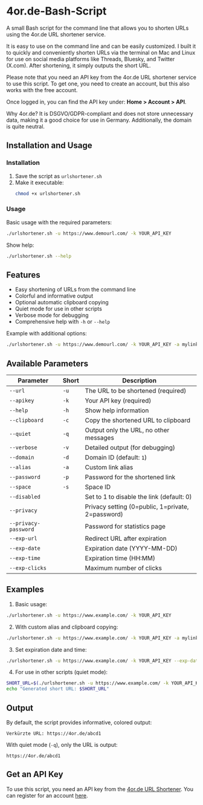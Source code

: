 # 4or.de-Bash-Script

A small Bash script for the command line that allows you to shorten URLs using the 4or.de URL shortener service.

It is easy to use on the command line and can be easily customized. I built it to quickly and conveniently shorten URLs via the terminal on Mac and Linux for use on social media platforms like Threads, Bluesky, and Twitter (X.com). After shortening, it simply outputs the short URL.

Please note that you need an API key from the 4or.de URL shortener service to use this script. To get one, you need to create an account, but this also works with the free account.

Once logged in, you can find the API key under: **Home > Account > API**.

Why 4or.de? It is DSGVO/GDPR-compliant and does not store unnecessary data, making it a good choice for use in Germany. Additionally, the domain is quite neutral.

## Installation and Usage

### Installation

1. Save the script as `urlshortener.sh`
2. Make it executable:
   ```sh
   chmod +x urlshortener.sh
   ```

### Usage

Basic usage with the required parameters:
```sh
./urlshortener.sh -u https://www.demourl.com/ -k YOUR_API_KEY
```

Show help:
```sh
./urlshortener.sh --help
```

## Features

- Easy shortening of URLs from the command line
- Colorful and informative output
- Optional automatic clipboard copying
- Quiet mode for use in other scripts
- Verbose mode for debugging
- Comprehensive help with `-h` or `--help`

Example with additional options:
```sh
./urlshortener.sh -u https://www.demourl.com/ -k YOUR_API_KEY -a mylink -c
```

## Available Parameters

| Parameter | Short | Description |
|-----------|-------|-------------|
| `--url` | `-u` | The URL to be shortened (required) |
| `--apikey` | `-k` | Your API key (required) |
| `--help` | `-h` | Show help information |
| `--clipboard` | `-c` | Copy the shortened URL to clipboard |
| `--quiet` | `-q` | Output only the URL, no other messages |
| `--verbose` | `-v` | Detailed output (for debugging) |
| `--domain` | `-d` | Domain ID (default: `1`) |
| `--alias` | `-a` | Custom link alias |
| `--password` | `-p` | Password for the shortened link |
| `--space` | `-s` | Space ID |
| `--disabled` | | Set to 1 to disable the link (default: 0) |
| `--privacy` | | Privacy setting (0=public, 1=private, 2=password) |
| `--privacy-password` | | Password for statistics page |
| `--exp-url` | | Redirect URL after expiration |
| `--exp-date` | | Expiration date (YYYY-MM-DD) |
| `--exp-time` | | Expiration time (HH:MM) |
| `--exp-clicks` | | Maximum number of clicks |

## Examples

1. Basic usage:
```sh
./urlshortener.sh -u https://www.example.com/ -k YOUR_API_KEY
```

2. With custom alias and clipboard copying:
```sh
./urlshortener.sh -u https://www.example.com/ -k YOUR_API_KEY -a mylink -c
```

3. Set expiration date and time:
```sh
./urlshortener.sh -u https://www.example.com/ -k YOUR_API_KEY --exp-date 2025-12-31 --exp-time 23:59
```

4. For use in other scripts (quiet mode):
```sh
SHORT_URL=$(./urlshortener.sh -u https://www.example.com/ -k YOUR_API_KEY -q)
echo "Generated short URL: $SHORT_URL"
```

## Output

By default, the script provides informative, colored output:
```
Verkürzte URL: https://4or.de/abcd1
```

With quiet mode (`-q`), only the URL is output:
```
https://4or.de/abcd1
```

## Get an API Key

To use this script, you need an API key from the [4or.de URL Shortener](https://4or.de/). You can register for an account [here](https://4or.de/register).
